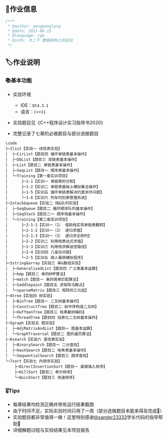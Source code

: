 ## 📂作业信息

```cpp
/***
 * @author: pengpenglang
 * @date: 2021-06-15
 * @language: cpp
 * @info: 大二下 数据结构上机实验
 */
```

## 🏷️作业说明

### 📚基本功能

- 实验环境
  - IDE：`Qt4.3.1`
  - 语言：`C++11`

- 实验题目见《C++程序设计实习指导书2020》
- 完整记录了七章的必做题目与部分选做题目

```
\code
├─1list【实验一 线性表实验】
│  ├─CirList【题目四 循环单链表基本操作】
│  ├─DbList【题目三 双链表基本操作】
│  ├─List【题目二 单链表基本操作】
│  ├─SeqList【题目一 顺序表基本操作】
│  └─Training【第一章实训项目】
│      ├─1-1【实训一 单链表的分割】
│      ├─1-2【实训二 单链表基础上模拟集合操作】
│      ├─1-5【实训五 循环单链表解决约瑟夫环问题】
│      └─1-6【实训六 列车时刻表管理系统】
├─2stack&queue【实验二 栈&队列实验】
│  ├─SeqQueue【题目二 循环顺序队列基本操作】
│  ├─SeqStack【题目二一 顺序栈基本操作】
│  └─training【第二章实训项目】
│      ├─2-1-1【实训一（1） 借助栈实现单链表翻转】
│      ├─2-1-2【实训一（2） 递归求值】
│      ├─2-1-3【实训一（3） 递归求全排列】
│      ├─2-2【实训二 利用栈表达式求值】
│      ├─2-3【实训三 利用栈求解迷宫路径】
│      ├─2-4【实训四 八皇后问题】
│      └─2-5【实训五 病人看病模拟程序】
├─3string&array【实验三 串&数组实验】
│  ├─GeneralizedList【题目四 广义表基本运算】
│  ├─kmp【题目二 串的KMP算法】
│  ├─match【题目一 串的简单匹配算法】
│  ├─Saddlepoint【题目五 求矩阵马鞍点】
│  └─sparseMatrix【题目三 矩阵的三元组】
├─4tree【实验四 树实验】
│  ├─BinTree【题目一 二叉树基本操作】
│  ├─ConstructTree【题目二 前中序构造二叉树】
│  ├─HuffmanTree【题目三 哈弗曼树编码】
│  └─ThreadTree【题目四 线索化二叉树基本操作】
├─5graph【实验五 图实验】
│  ├─AdjMatrixAndList【题目一 图基本运算】
│  └─GraphTraversal【题目二 图的遍历算法】
├─6search【实验六 查找表实验】
│  ├─BinarySearch【题目一 二分查找】
│  ├─HashSearch【题目二 哈希表基本操作】
│  └─SequentialSearch【题目三 顺序查找】
└─7sort【实验七 内排序实验】
    ├─DirectInsertionSort【题目一 直接插入排序】
    ├─HillSort【题目二 希尔排序】
    └─QuickSort【题目三 快速排序】
```

### 🎖️Tips

- 每章结果均检测正确并带有运行结果截图
- 由于时间不足，实际实验时间只用了一周（部分选做题目未能来得及完成🤧）
- 实验题目都非常值得一做！这里特别感谢[@xander23333](https://gitee.com/xander23333)学长代码的指导帮助🤞
- 详细解题过程与实验结果见本项目报告





